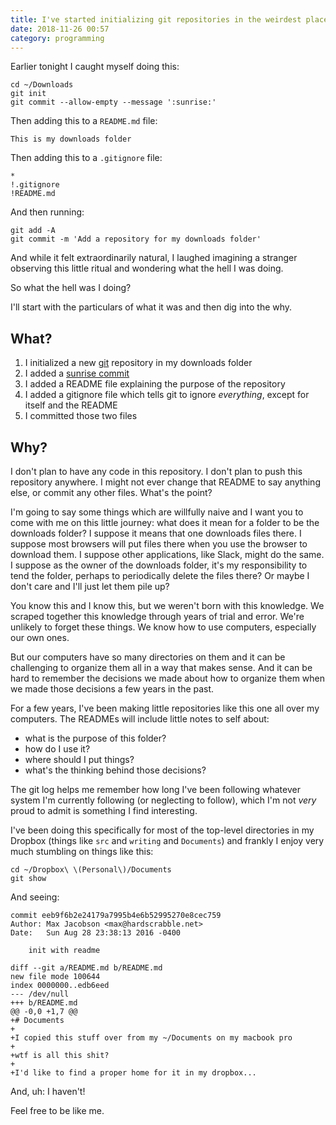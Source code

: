 ```yaml
---
title: I've started initializing git repositories in the weirdest places
date: 2018-11-26 00:57
category: programming
---
```


Earlier tonight I caught myself doing this:

```shell
cd ~/Downloads
git init
git commit --allow-empty --message ':sunrise:'
```

Then adding this to a `README.md` file:

```
This is my downloads folder
```

Then adding this to a `.gitignore` file:

```
*
!.gitignore
!README.md
```

And then running:

```shell
git add -A
git commit -m 'Add a repository for my downloads folder'
```

And while it felt extraordinarily natural, I laughed imagining a stranger observing this little ritual and wondering what the hell I was doing.

So what the hell was I doing?

I'll start with the particulars of what it was and then dig into the why.

## What?

1. I initialized a new [git] repository in my downloads folder
1. I added a [sunrise commit]
1. I added a README file explaining the purpose of the repository
1. I added a gitignore file which tells git to ignore _everything_, except for itself and the README
1. I committed those two files

[git]: https://en.wikipedia.org/wiki/Git
[sunrise commit]: /2018/sunrise-commits

## Why?

I don't plan to have any code in this repository.
I don't plan to push this repository anywhere.
I might not ever change that README to say anything else, or commit any other files.
What's the point?

I'm going to say some things which are willfully naive and I want you to come with me on this little journey:
what does it mean for a folder to be the downloads folder?
I suppose it means that one downloads files there.
I suppose most browsers will put files there when you use the browser to download them.
I suppose other applications, like Slack, might do the same.
I suppose as the owner of the downloads folder, it's my responsibility to tend the folder, perhaps to periodically delete the files there?
Or maybe I don't care and I'll just let them pile up?

You know this and I know this, but we weren't born with this knowledge.
We scraped together this knowledge through years of trial and error.
We're unlikely to forget these things.
We know how to use computers, especially our own ones.

But our computers have so many directories on them and it can be challenging to organize them all in a way that makes sense.
And it can be hard to remember the decisions we made about how to organize them when we made those decisions a few years in the past.

For a few years, I've been making little repositories like this one all over my computers.
The READMEs will include little notes to self about:

- what is the purpose of this folder?
- how do I use it?
- where should I put things?
- what's the thinking behind those decisions?

The git log helps me remember how long I've been following whatever system I'm currently following (or neglecting to follow), which I'm not _very_ proud to admit is something I find interesting.

I've been doing this specifically for most of the top-level directories in my Dropbox (things like `src` and `writing` and `Documents`) and frankly I enjoy very much stumbling on things like this:

```shell
cd ~/Dropbox\ \(Personal\)/Documents
git show
```

And seeing:

```
commit eeb9f6b2e24179a7995b4e6b52995270e8cec759
Author: Max Jacobson <max@hardscrabble.net>
Date:   Sun Aug 28 23:38:13 2016 -0400

    init with readme

diff --git a/README.md b/README.md
new file mode 100644
index 0000000..edb6eed
--- /dev/null
+++ b/README.md
@@ -0,0 +1,7 @@
+# Documents
+
+I copied this stuff over from my ~/Documents on my macbook pro
+
+wtf is all this shit?
+
+I'd like to find a proper home for it in my dropbox...
```

And, uh:
I haven't!

Feel free to be like me.

